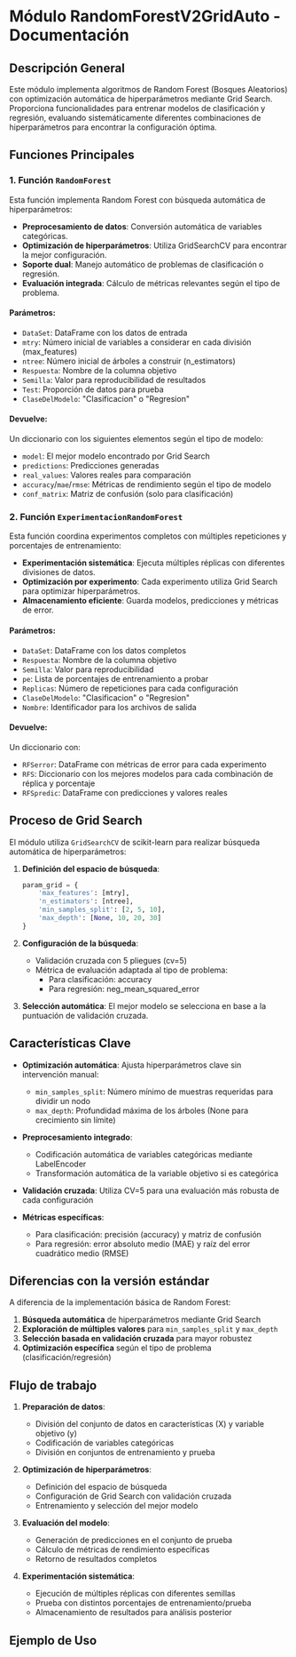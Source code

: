 # Módulo RandomForestV2GridAuto - Documentación

## Descripción General

Este módulo implementa algoritmos de Random Forest (Bosques Aleatorios) con optimización automática de hiperparámetros mediante Grid Search. Proporciona funcionalidades para entrenar modelos de clasificación y regresión, evaluando sistemáticamente diferentes combinaciones de hiperparámetros para encontrar la configuración óptima.

## Funciones Principales

### 1. Función `RandomForest`

Esta función implementa Random Forest con búsqueda automática de hiperparámetros:

- **Preprocesamiento de datos**: Conversión automática de variables categóricas.
- **Optimización de hiperparámetros**: Utiliza GridSearchCV para encontrar la mejor configuración.
- **Soporte dual**: Manejo automático de problemas de clasificación o regresión.
- **Evaluación integrada**: Cálculo de métricas relevantes según el tipo de problema.

#### Parámetros:
- `DataSet`: DataFrame con los datos de entrada
- `mtry`: Número inicial de variables a considerar en cada división (max_features)
- `ntree`: Número inicial de árboles a construir (n_estimators)
- `Respuesta`: Nombre de la columna objetivo
- `Semilla`: Valor para reproducibilidad de resultados
- `Test`: Proporción de datos para prueba
- `ClaseDelModelo`: "Clasificacion" o "Regresion"

#### Devuelve:
Un diccionario con los siguientes elementos según el tipo de modelo:
- `model`: El mejor modelo encontrado por Grid Search
- `predictions`: Predicciones generadas
- `real_values`: Valores reales para comparación
- `accuracy`/`mae`/`rmse`: Métricas de rendimiento según el tipo de modelo
- `conf_matrix`: Matriz de confusión (solo para clasificación)

### 2. Función `ExperimentacionRandomForest`

Esta función coordina experimentos completos con múltiples repeticiones y porcentajes de entrenamiento:

- **Experimentación sistemática**: Ejecuta múltiples réplicas con diferentes divisiones de datos.
- **Optimización por experimento**: Cada experimento utiliza Grid Search para optimizar hiperparámetros.
- **Almacenamiento eficiente**: Guarda modelos, predicciones y métricas de error.

#### Parámetros:
- `DataSet`: DataFrame con los datos completos
- `Respuesta`: Nombre de la columna objetivo
- `Semilla`: Valor para reproducibilidad
- `pe`: Lista de porcentajes de entrenamiento a probar
- `Replicas`: Número de repeticiones para cada configuración
- `ClaseDelModelo`: "Clasificacion" o "Regresion"
- `Nombre`: Identificador para los archivos de salida

#### Devuelve:
Un diccionario con:
- `RFSerror`: DataFrame con métricas de error para cada experimento
- `RFS`: Diccionario con los mejores modelos para cada combinación de réplica y porcentaje
- `RFSpredic`: DataFrame con predicciones y valores reales

## Proceso de Grid Search

El módulo utiliza `GridSearchCV` de scikit-learn para realizar búsqueda automática de hiperparámetros:

1. **Definición del espacio de búsqueda**:
   ```python
   param_grid = {
       'max_features': [mtry],
       'n_estimators': [ntree],
       'min_samples_split': [2, 5, 10],
       'max_depth': [None, 10, 20, 30]
   }
   ```

2. **Configuración de la búsqueda**:
   - Validación cruzada con 5 pliegues (cv=5)
   - Métrica de evaluación adaptada al tipo de problema:
     - Para clasificación: accuracy
     - Para regresión: neg_mean_squared_error

3. **Selección automática**: El mejor modelo se selecciona en base a la puntuación de validación cruzada.

## Características Clave

- **Optimización automática**: Ajusta hiperparámetros clave sin intervención manual:
  - `min_samples_split`: Número mínimo de muestras requeridas para dividir un nodo
  - `max_depth`: Profundidad máxima de los árboles (None para crecimiento sin límite)

- **Preprocesamiento integrado**:
  - Codificación automática de variables categóricas mediante LabelEncoder
  - Transformación automática de la variable objetivo si es categórica

- **Validación cruzada**: Utiliza CV=5 para una evaluación más robusta de cada configuración

- **Métricas específicas**:
  - Para clasificación: precisión (accuracy) y matriz de confusión
  - Para regresión: error absoluto medio (MAE) y raíz del error cuadrático medio (RMSE)

## Diferencias con la versión estándar

A diferencia de la implementación básica de Random Forest:

1. **Búsqueda automática** de hiperparámetros mediante Grid Search
2. **Exploración de múltiples valores** para `min_samples_split` y `max_depth`
3. **Selección basada en validación cruzada** para mayor robustez
4. **Optimización específica** según el tipo de problema (clasificación/regresión)

## Flujo de trabajo

1. **Preparación de datos**:
   - División del conjunto de datos en características (X) y variable objetivo (y)
   - Codificación de variables categóricas
   - División en conjuntos de entrenamiento y prueba

2. **Optimización de hiperparámetros**:
   - Definición del espacio de búsqueda
   - Configuración de Grid Search con validación cruzada
   - Entrenamiento y selección del mejor modelo

3. **Evaluación del modelo**:
   - Generación de predicciones en el conjunto de prueba
   - Cálculo de métricas de rendimiento específicas
   - Retorno de resultados completos

4. **Experimentación sistemática**:
   - Ejecución de múltiples réplicas con diferentes semillas
   - Prueba con distintos porcentajes de entrenamiento/prueba
   - Almacenamiento de resultados para análisis posterior

## Ejemplo de Uso
